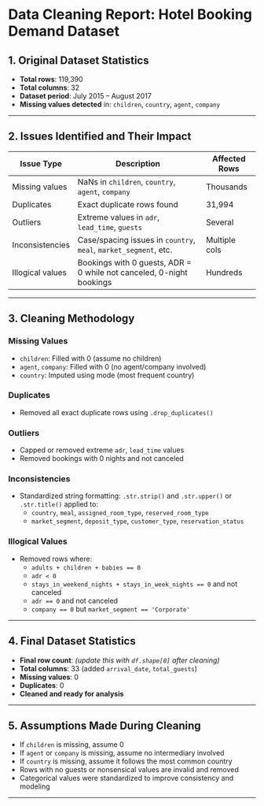 #  Data Cleaning Report: Hotel Booking Demand Dataset

## 1. Original Dataset Statistics
- **Total rows**: 119,390  
- **Total columns**: 32  
- **Dataset period**: July 2015 – August 2017  
- **Missing values detected** in: `children`, `country`, `agent`, `company`

---

## 2. Issues Identified and Their Impact

| Issue Type                 | Description                                                                  | Affected Rows |
|---------------------------|-------------------------------------------------------------------------------|---------------|
| Missing values            | NaNs in `children`, `country`, `agent`, `company`                            | Thousands     |
| Duplicates                | Exact duplicate rows found                                                   | 31,994        |
| Outliers                  | Extreme values in `adr`, `lead_time`, `guests`                               | Several       |
| Inconsistencies           | Case/spacing issues in `country`, `meal`, `market_segment`, etc.             | Multiple cols |
| Illogical values          | Bookings with 0 guests, ADR = 0 while not canceled, 0-night bookings          | Hundreds      |

---

## 3. Cleaning Methodology

###  Missing Values
- `children`: Filled with 0 (assume no children)
- `agent`, `company`: Filled with 0 (no agent/company involved)
- `country`: Imputed using mode (most frequent country)

###  Duplicates
- Removed all exact duplicate rows using `.drop_duplicates()`

###  Outliers
- Capped or removed extreme `adr`, `lead_time` values
- Removed bookings with 0 nights and not canceled

###  Inconsistencies
- Standardized string formatting: `.str.strip()` and `.str.upper()` or `.str.title()` applied to:
  - `country`, `meal`, `assigned_room_type`, `reserved_room_type`
  - `market_segment`, `deposit_type`, `customer_type`, `reservation_status`

###  Illogical Values
- Removed rows where:
  - `adults + children + babies == 0`
  - `adr < 0`
  - `stays_in_weekend_nights + stays_in_week_nights == 0` and not canceled
  - `adr == 0` and not canceled
  - `company == 0` but `market_segment == 'Corporate'`

---

## 4. Final Dataset Statistics
- **Final row count**: *(update this with `df.shape[0]` after cleaning)*  
- **Total columns**: 33 (added `arrival_date`, `total_guests`)
- **Missing values**: 0  
- **Duplicates**: 0  
- **Cleaned and ready for analysis**

---

## 5. Assumptions Made During Cleaning

- If `children` is missing, assume 0
- If `agent` or `company` is missing, assume no intermediary involved
- If `country` is missing, assume it follows the most common country
- Rows with no guests or nonsensical values are invalid and removed
- Categorical values were standardized to improve consistency and modeling

---

